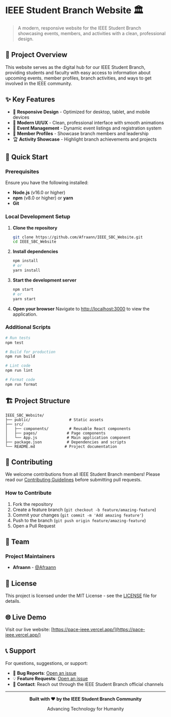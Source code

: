 # IEEE Student Branch Website 🏛️

> A modern, responsive website for the IEEE Student Branch showcasing events, members, and activities with a clean, professional design.

## 🌟 Project Overview

This website serves as the digital hub for our IEEE Student Branch, providing students and faculty with easy access to information about upcoming events, member profiles, branch activities, and ways to get involved in the IEEE community.

## ✨ Key Features

- 📱 **Responsive Design** - Optimized for desktop, tablet, and mobile devices
- 🎨 **Modern UI/UX** - Clean, professional interface with smooth animations
- 📅 **Event Management** - Dynamic event listings and registration system
- 👥 **Member Profiles** - Showcase branch members and leadership
- 🏆 **Activity Showcase** - Highlight branch achievements and projects
<!-- - ⚡ **Fast Performance** - Optimized React components and efficient rendering -->
<!-- - 🎯 **SEO Optimized** - Enhanced search engine visibility -->

## 🚀 Quick Start

### Prerequisites

Ensure you have the following installed:
- **Node.js** (v16.0 or higher)
- **npm** (v8.0 or higher) or **yarn**
- **Git**

### Local Development Setup

1. **Clone the repository**
   ```bash
   git clone https://github.com/Afraann/IEEE_SBC_Website.git
   cd IEEE_SBC_Website
   ```

2. **Install dependencies**
   ```bash
   npm install
   # or
   yarn install
   ```

3. **Start the development server**
   ```bash
   npm start
   # or
   yarn start
   ```

4. **Open your browser**
   Navigate to [http://localhost:3000](http://localhost:3000) to view the application.

### Additional Scripts

```bash
# Run tests
npm test

# Build for production
npm run build

# Lint code
npm run lint

# Format code
npm run format
```

## 🏗️ Project Structure

```
IEEE_SBC_Website/
├── public/                 # Static assets
├── src/
│   ├── components/         # Reusable React components
│   ├── pages/             # Page components
│   └── App.js             # Main application component
├── package.json           # Dependencies and scripts
└── README.md             # Project documentation
```

## 🤝 Contributing

We welcome contributions from all IEEE Student Branch members! Please read our [Contributing Guidelines](CONTRIBUTING.md) before submitting pull requests.

### How to Contribute

1. Fork the repository
2. Create a feature branch (`git checkout -b feature/amazing-feature`)
3. Commit your changes (`git commit -m 'Add amazing feature'`)
4. Push to the branch (`git push origin feature/amazing-feature`)
5. Open a Pull Request

## 👥 Team

### Project Maintainers

- **Afraann** - [@Afraann](https://github.com/Afraann)

## 📄 License

This project is licensed under the MIT License - see the [LICENSE](LICENSE) file for details.

## 🌐 Live Demo

Visit our live website: [https://pace-ieee.vercel.app/](https://pace-ieee.vercel.app/)

## 📞 Support

For questions, suggestions, or support:

- 🐛 **Bug Reports**: [Open an issue](https://github.com/Afraann/IEEE_SBC_Website/issues)
- 💡 **Feature Requests**: [Open an issue](https://github.com/Afraann/IEEE_SBC_Website/issues)
- 📧 **Contact**: Reach out through the IEEE Student Branch official channels

---

<div align="center">
  <p><strong>Built with ❤️ by the IEEE Student Branch Community</strong></p>
  <p>Advancing Technology for Humanity</p>
</div>
